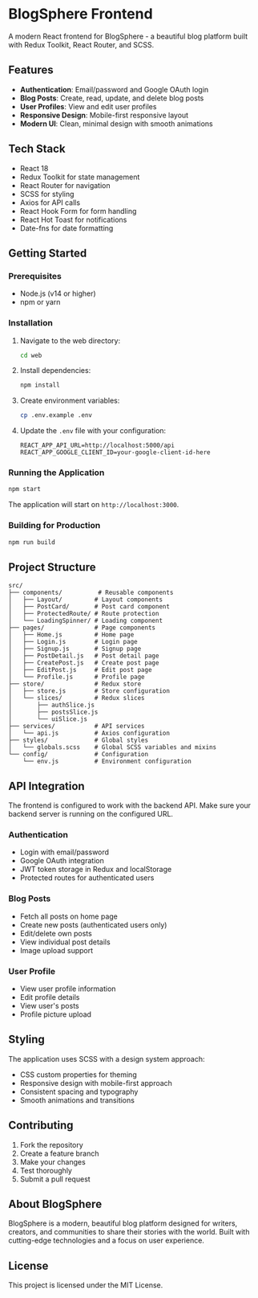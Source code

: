 # BlogSphere Frontend

A modern React frontend for BlogSphere - a beautiful blog platform built with Redux Toolkit, React Router, and SCSS.

## Features

- **Authentication**: Email/password and Google OAuth login
- **Blog Posts**: Create, read, update, and delete blog posts
- **User Profiles**: View and edit user profiles
- **Responsive Design**: Mobile-first responsive layout
- **Modern UI**: Clean, minimal design with smooth animations

## Tech Stack

- React 18
- Redux Toolkit for state management
- React Router for navigation
- SCSS for styling
- Axios for API calls
- React Hook Form for form handling
- React Hot Toast for notifications
- Date-fns for date formatting

## Getting Started

### Prerequisites

- Node.js (v14 or higher)
- npm or yarn

### Installation

1. Navigate to the web directory:
   ```bash
   cd web
   ```

2. Install dependencies:
   ```bash
   npm install
   ```

3. Create environment variables:
   ```bash
   cp .env.example .env
   ```

4. Update the `.env` file with your configuration:
   ```
   REACT_APP_API_URL=http://localhost:5000/api
   REACT_APP_GOOGLE_CLIENT_ID=your-google-client-id-here
   ```

### Running the Application

```bash
npm start
```

The application will start on `http://localhost:3000`.

### Building for Production

```bash
npm run build
```

## Project Structure

```
src/
├── components/          # Reusable components
│   ├── Layout/         # Layout components
│   ├── PostCard/       # Post card component
│   ├── ProtectedRoute/ # Route protection
│   └── LoadingSpinner/ # Loading component
├── pages/              # Page components
│   ├── Home.js         # Home page
│   ├── Login.js        # Login page
│   ├── Signup.js       # Signup page
│   ├── PostDetail.js   # Post detail page
│   ├── CreatePost.js   # Create post page
│   ├── EditPost.js     # Edit post page
│   └── Profile.js      # Profile page
├── store/              # Redux store
│   ├── store.js        # Store configuration
│   └── slices/         # Redux slices
│       ├── authSlice.js
│       ├── postsSlice.js
│       └── uiSlice.js
├── services/           # API services
│   └── api.js          # Axios configuration
├── styles/             # Global styles
│   └── globals.scss    # Global SCSS variables and mixins
└── config/             # Configuration
    └── env.js          # Environment configuration
```

## API Integration

The frontend is configured to work with the backend API. Make sure your backend server is running on the configured URL.

### Authentication

- Login with email/password
- Google OAuth integration
- JWT token storage in Redux and localStorage
- Protected routes for authenticated users

### Blog Posts

- Fetch all posts on home page
- Create new posts (authenticated users only)
- Edit/delete own posts
- View individual post details
- Image upload support

### User Profile

- View user profile information
- Edit profile details
- View user's posts
- Profile picture upload

## Styling

The application uses SCSS with a design system approach:

- CSS custom properties for theming
- Responsive design with mobile-first approach
- Consistent spacing and typography
- Smooth animations and transitions

## Contributing

1. Fork the repository
2. Create a feature branch
3. Make your changes
4. Test thoroughly
5. Submit a pull request

## About BlogSphere

BlogSphere is a modern, beautiful blog platform designed for writers, creators, and communities to share their stories with the world. Built with cutting-edge technologies and a focus on user experience.

## License

This project is licensed under the MIT License.

